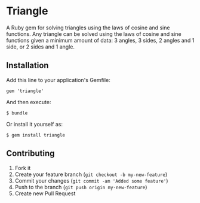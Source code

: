 # Triangle

A Ruby gem for solving triangles using the laws of cosine and sine functions. Any triangle can be solved using the 
laws of cosine and sine functions given a minimum amount of data: 3 angles, 3 sides, 2 angles and 1 side, or 2 sides and 1 angle.

## Installation

Add this line to your application's Gemfile:

    gem 'triangle'

And then execute:

    $ bundle

Or install it yourself as:

    $ gem install triangle

## Contributing

1. Fork it
2. Create your feature branch (`git checkout -b my-new-feature`)
3. Commit your changes (`git commit -am 'Added some feature'`)
4. Push to the branch (`git push origin my-new-feature`)
5. Create new Pull Request
